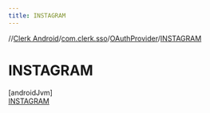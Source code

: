 ```yaml
---
title: INSTAGRAM
---
```

//[Clerk Android](../../../../index.html)/[com.clerk.sso](../../index.html)/[OAuthProvider](../index.html)/[INSTAGRAM](index.html)



# INSTAGRAM



[androidJvm]\
[INSTAGRAM](index.html)


